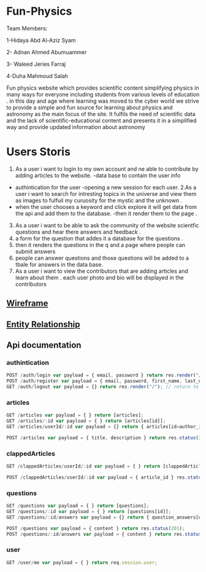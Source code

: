 # Fun-Physics

Team Members:

1-Hidaya Abd Al-Aziz Syam

2- Adnan Ahmed Abumuammer

3- Waleed Jeries Farraj

4-Duha Mahmoud Salah

Fun physics website which provides scientific content simplifying physics in many ways for everyone including students from various levels of education . in this day and age where learning was moved to the cyber world we strive to provide a simple and fun source for learning about physics and astronomy as the main focus of the site. It fulfils the need of scientific  data and the lack of scientific-educational content  and presents it in a  simplified way and provide updated information about astronomy

# Users Storis

1. As a user i want to login to my own account and ne able to contribute by adding articles to the website.
-data base to contain the user info
- authintication for the user
-opening a new session for each user.
2.As a user i want to search for intresting topics in the universe and view them as images to fulfuil my curuosity for the mystic and the unknown .
- when the user chooses a keyword and click explore it will get data from the api and add them to the database.
-then it render them to the page .
3. As a user i want to be able to ask the community of the website scientfic questions and hear there answers and feedback .
1. a form for the question that addes it a database for the questions .
2. then  it renders the questions in the q and a page where people can submit answers
3. people can answer questions and those questions will be added to a tbale for answers in the data base.
4. As a user i want to view the contributors that are adding articles and learn about them .
each user photo and bio will be displayed in the contributors


## [Wireframe](https://drive.google.com/file/d/17-oWQkSGUTpcuB3A-czMKpBr9HzaakkK/view?usp=sharing)

## [Entity Relationship](https://drive.google.com/file/d/1VGlPMthapygIvDAokvPg4gKNfAjf0nOH/view?usp=sharing)

## Api documentation

### authintication
```javascript
POST /auth/login var payload = { email, password } return res.render("/"); // return to home if success
POST /auth/register var payload = { email, password, first_name, last_name } return res.render("/");
GET /auth/logout var payload = {} return res.render("/"); // return to home if success
```

### articles
```javascript
GET /articles var payload = { } return [articles];
GET /articles/:id var payload = { } return [articles[id]];
GET /articles/userId/:id var payload = {} return { articles[id=author_id] }

POST /articles var payload = { title, description } return res.status(201);
```
### clappedArticles
```javascript
GET /clappedArticles/userId/:id var payload = { } return [clappedArticles[user_id=id]];

POST /clappedArticles/userId/:id var payload = { article_id } res.status(201);
```

### questions
```javascript
GET /questions var payload = { } return [questions];
GET /questions/:id var payload = { } return [questions[id]];
GET /questions/:id/answers var payload = {} return { question_answers[question_id=id] }

POST /questions var payload = { content } return res.status(201);
POST /questions/:id/answers var payload = { content } return res.status(201);
```

### user
```javascript
GET /user/me var payload = { } return req.session.user;
```
